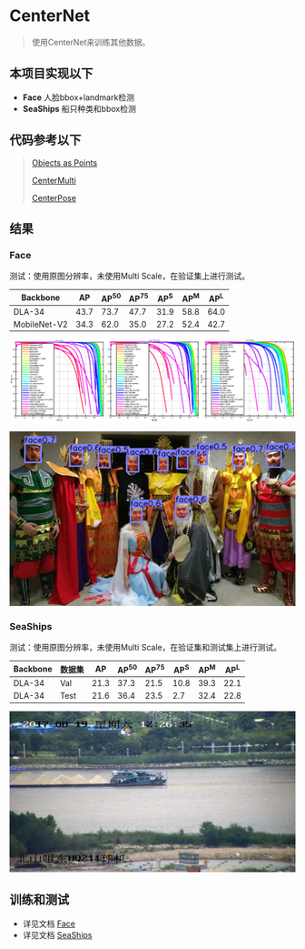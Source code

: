 # CenterNet

> 使用CenterNet来训练其他数据。

## 本项目实现以下

* **Face** 人脸bbox+landmark检测
* **SeaShips** 船只种类和bbox检测

## 代码参考以下

>[Objects as Points](https://github.com/xingyizhou/CenterNet)
>
>[CenterMulti](https://github.com/bleakie/CenterMulti)
>
>[CenterPose](https://github.com/tensorboy/centerpose)

## 结果

### Face

测试：使用原图分辨率，未使用Multi Scale，在验证集上进行测试。

| Backbone     | AP   | AP<sup>50</sup> | AP<sup>75</sup> | AP<sup>S</sup> | AP<sup>M</sup> | AP<sup>L</sup> |
| ------------ | ---- | --------------- | --------------- | -------------- | -------------- | -------------- |
| DLA-34       | 43.7 | 73.7            | 47.7            | 31.9           | 58.8           | 64.0           |
| MobileNet-V2 | 34.3 | 62.0            | 35.0            | 27.2           | 52.4           | 42.7           |

![img](results/CenterNet.png)

![img](results/face_dla34.png)

### SeaShips

测试：使用原图分辨率，未使用Multi Scale，在验证集和测试集上进行测试。

| Backbone | 数据集 | AP   | AP<sup>50</sup> | AP<sup>75</sup> | AP<sup>S</sup> | AP<sup>M</sup> | AP<sup>L</sup> |
| -------- | ------ | ---- | --------------- | --------------- | -------------- | -------------- | -------------- |
| DLA-34   | Val    | 21.3 | 37.3            | 21.5            | 10.8           | 39.3           | 22.1           |
| DLA-34   | Test   | 21.6 | 36.4            | 23.5            | 2.7            | 32.4           | 22.8           |

![img](results/seaships_dla34.png)

## 训练和测试

* 详见文档 [Face](readme/Face.md)
* 详见文档 [SeaShips](readme/Seaships.md)
